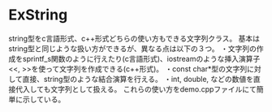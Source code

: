 # ExString
string型をc言語形式、c++形式どちらの使い方もできる文字列クラス。
基本はstring型と同じような扱い方ができるが、異なる点は以下の３つ。
・文字列の作成をsprintf_s関数のように行えたり(c言語形式)、iostreamのような挿入演算子<<, >>を使って文字列を作成できる(c++形式)。
・const char*型の文字列に対して直接、string型のような結合演算を行える。
・int, double, などの数値を直接代入しても文字列として扱える。
これらの使い方をdemo.cppファイルにて簡単に示している。
